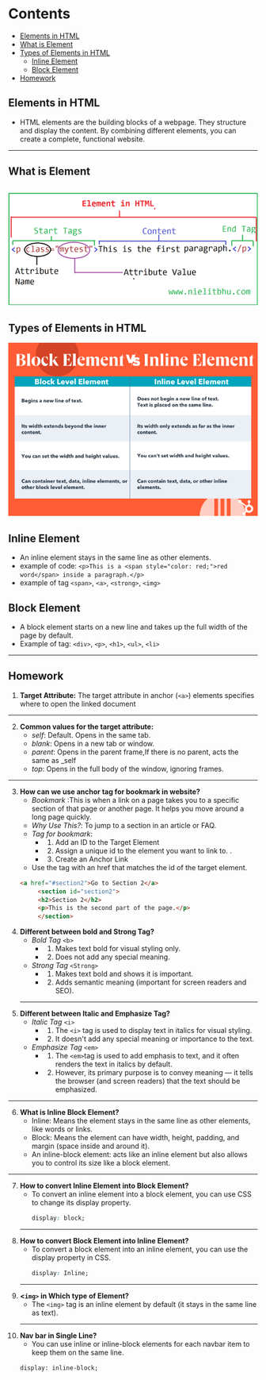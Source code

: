 # Contents 
- [Elements in HTML](#elements-in-html)
- [What is Element](#what-is-element)
- [Types of Elements in HTML](#types-of-elements-in-html)
  - [Inline Element](#inline-element)
  - [Block Element](#block-element)
- [Homework](#homework)
  
## Elements in HTML
   - HTML elements are the building blocks of a webpage. They structure and display the content. By combining different elements, you can 
     create a complete, functional website.
-------
## What is Element
![](Image/Element-in-HTML.png)
----
## Types of Elements in HTML
 ![](Image/Block-Level-Elements-Html.webp)
 ## Inline Element
  - An inline element stays in the same line as other elements.
  - example of code: ```<p>This is a <span style="color: red;">red word</span> inside a paragraph.</p>```
  - example of tag `<span>`, `<a>`, `<strong>`, `<img>`

## Block Element
  - A block element starts on a new line and takes up the full width of the page by default.
  - Example of tag: `<div>`, `<p>`, `<h1>`, `<ul>`, `<li>`
-----
## Homework
 1. **Target Attribute:** The target attribute in anchor (`<a>`) elements specifies where to open the linked document
------
 2. **Common values for the target attribute:**
    - *self*: Default. Opens in the same tab.
    - *blank*: Opens in a new tab or window.
    - *parent*: Opens in the parent frame,If there is no parent, acts the same as _self
    - *top*: Opens in the full body of the window, ignoring frames.
------
 3. **How can we use anchor tag for bookmark in website?**
    - *Bookmark* :This is when a link on a page takes you to a specific section of that page or another page. It helps you move around a 
      long page quickly.
    - *Why Use This?*: To jump to a section in an article or FAQ.
    - *Tag for bookmark*: 
       - 1. Add an ID to the Target Element
       - 2. Assign a unique id to the element you want to link to. .
       - 3. Create an Anchor Link
    - Use the <a> tag with an href that matches the id of the target element.
    ```html
    <a href="#section2">Go to Section 2</a>
         <section id="section2">
		 <h2>Section 2</h2>
	   	 <p>This is the second part of the page.</p>
         </section>
       ```
 4. **Different between bold and Strong Tag?**
    - *Bold Tag* `<b>`
       - 1. Makes text bold for visual styling only.
       - 2. Does not add any special meaning.
    - *Strong Tag* `<Strong>` 
       - 1. Makes text bold and shows it is important.
       - 2. Adds semantic meaning (important for screen readers and SEO).
    -----
 5. **Different between Italic and Emphasize Tag?**			 
    - *Italic Tag* `<i>`	
       - 1. The `<i>` tag is used to display text in italics for visual styling.
       - 2. It doesn't add any special meaning or importance to the text.
    - *Emphasize Tag* `<em>`
       - 1. The `<em>`tag is used to add emphasis to text, and it often renders the text in italics by default.
       - 2. However, its primary purpose is to convey meaning — it tells the browser (and screen readers) that the text should be 
           emphasized.
----
 6. **What is Inline Block Element?**
     - Inline: Means the element stays in the same line as other elements, like words or links.
     - Block: Means the element can have width, height, padding, and margin (space inside and around it).
     - An inline-block element: acts like an inline element but also allows you to control its size like a block element.
-----
 7. **How to convert Inline Element into Block Element?**
     - To convert an inline element into a block element, you can use CSS to change its display property.
        ```css
        display: block;
        ```
    ----- 
 8. **How to convert Block Element into Inline Element?**
     - To convert a block element into an inline element, you can use the display property in CSS.
        ```css
       display: Inline;
       ```
    ----- 
 9. **<`img>` in Which type of Element?** 
     - The `<img>` tag is an inline element by default (it stays in the same line as text).
      ------- 
 10. **Nav bar in Single Line?**
       - You can use inline or inline-block elements for each navbar item to keep them on the same line.
       ```
       display: inline-block;
       ```



